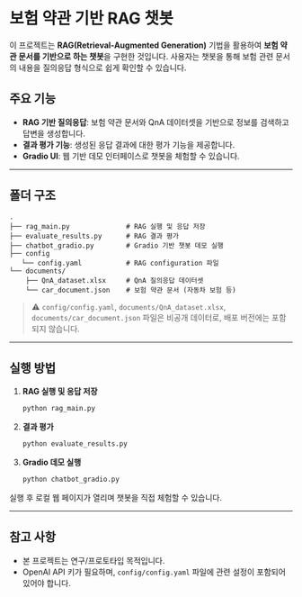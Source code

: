 # 보험 약관 기반 RAG 챗봇

이 프로젝트는 **RAG(Retrieval-Augmented Generation)** 기법을 활용하여 **보험 약관 문서를 기반으로 하는 챗봇**을 구현한 것입니다. 사용자는 챗봇을 통해 보험 관련 문서의 내용을 질의응답 형식으로 쉽게 확인할 수 있습니다.

## 주요 기능

- **RAG 기반 질의응답**: 보험 약관 문서와 QnA 데이터셋을 기반으로 정보를 검색하고 답변을 생성합니다.
- **결과 평가 기능**: 생성된 응답 결과에 대한 평가 기능을 제공합니다.
- **Gradio UI**: 웹 기반 데모 인터페이스로 챗봇을 체험할 수 있습니다.

---

## 폴더 구조

```
.
├── rag_main.py              # RAG 실행 및 응답 저장
├── evaluate_results.py      # RAG 결과 평가
├── chatbot_gradio.py        # Gradio 기반 챗봇 데모 실행
├── config
   └── config.yaml           # RAG configuration 파일
└── documents/
    ├── QnA_dataset.xlsx     # QnA 질의응답 데이터셋
    └── car_document.json    # 보험 약관 문서 (자동차 보험 등)
```

> ⚠️ `config/config.yaml`, `documents/QnA_dataset.xlsx`, `documents/car_document.json` 파일은 비공개 데이터로, 배포 버전에는 포함되지 않습니다.

---

## 실행 방법

1. **RAG 실행 및 응답 저장**
   ```bash
   python rag_main.py
   ```

2. **결과 평가**
   ```bash
   python evaluate_results.py
   ```

3. **Gradio 데모 실행**
   ```bash
   python chatbot_gradio.py
   ```

실행 후 로컬 웹 페이지가 열리며 챗봇을 직접 체험할 수 있습니다.

---

## 참고 사항

- 본 프로젝트는 연구/프로토타입 목적입니다.
- OpenAI API 키가 필요하며, `config/config.yaml` 파일에 관련 설정이 포함되어 있어야 합니다.
